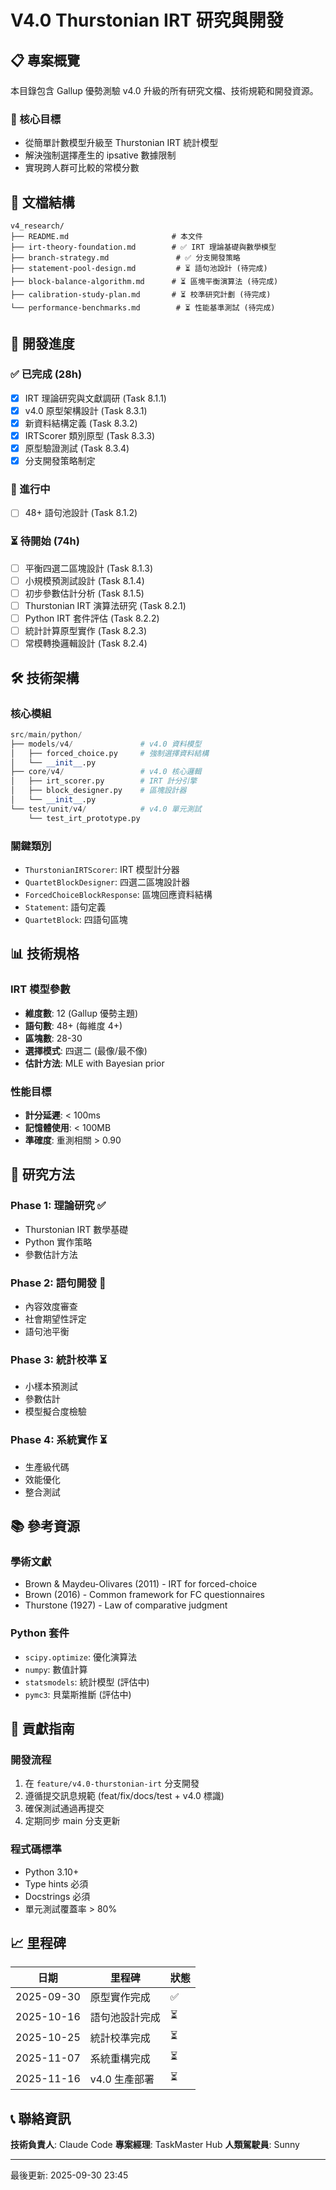 # V4.0 Thurstonian IRT 研究與開發

## 📋 專案概覽

本目錄包含 Gallup 優勢測驗 v4.0 升級的所有研究文檔、技術規範和開發資源。

### 🎯 核心目標
- 從簡單計數模型升級至 Thurstonian IRT 統計模型
- 解決強制選擇產生的 ipsative 數據限制
- 實現跨人群可比較的常模分數

## 📁 文檔結構

```
v4_research/
├── README.md                       # 本文件
├── irt-theory-foundation.md        # ✅ IRT 理論基礎與數學模型
├── branch-strategy.md               # ✅ 分支開發策略
├── statement-pool-design.md         # ⏳ 語句池設計 (待完成)
├── block-balance-algorithm.md      # ⏳ 區塊平衡演算法 (待完成)
├── calibration-study-plan.md       # ⏳ 校準研究計劃 (待完成)
└── performance-benchmarks.md        # ⏳ 性能基準測試 (待完成)
```

## 🚀 開發進度

### ✅ 已完成 (28h)
- [x] IRT 理論研究與文獻調研 (Task 8.1.1)
- [x] v4.0 原型架構設計 (Task 8.3.1)
- [x] 新資料結構定義 (Task 8.3.2)
- [x] IRTScorer 類別原型 (Task 8.3.3)
- [x] 原型驗證測試 (Task 8.3.4)
- [x] 分支開發策略制定

### 🔄 進行中
- [ ] 48+ 語句池設計 (Task 8.1.2)

### ⏳ 待開始 (74h)
- [ ] 平衡四選二區塊設計 (Task 8.1.3)
- [ ] 小規模預測試設計 (Task 8.1.4)
- [ ] 初步參數估計分析 (Task 8.1.5)
- [ ] Thurstonian IRT 演算法研究 (Task 8.2.1)
- [ ] Python IRT 套件評估 (Task 8.2.2)
- [ ] 統計計算原型實作 (Task 8.2.3)
- [ ] 常模轉換邏輯設計 (Task 8.2.4)

## 🛠️ 技術架構

### 核心模組
```python
src/main/python/
├── models/v4/               # v4.0 資料模型
│   ├── forced_choice.py     # 強制選擇資料結構
│   └── __init__.py
├── core/v4/                 # v4.0 核心邏輯
│   ├── irt_scorer.py        # IRT 計分引擎
│   ├── block_designer.py    # 區塊設計器
│   └── __init__.py
└── test/unit/v4/            # v4.0 單元測試
    └── test_irt_prototype.py
```

### 關鍵類別
- `ThurstonianIRTScorer`: IRT 模型計分器
- `QuartetBlockDesigner`: 四選二區塊設計器
- `ForcedChoiceBlockResponse`: 區塊回應資料結構
- `Statement`: 語句定義
- `QuartetBlock`: 四語句區塊

## 📊 技術規格

### IRT 模型參數
- **維度數**: 12 (Gallup 優勢主題)
- **語句數**: 48+ (每維度 4+)
- **區塊數**: 28-30
- **選擇模式**: 四選二 (最像/最不像)
- **估計方法**: MLE with Bayesian prior

### 性能目標
- **計分延遲**: < 100ms
- **記憶體使用**: < 100MB
- **準確度**: 重測相關 > 0.90

## 🔬 研究方法

### Phase 1: 理論研究 ✅
- Thurstonian IRT 數學基礎
- Python 實作策略
- 參數估計方法

### Phase 2: 語句開發 🔄
- 內容效度審查
- 社會期望性評定
- 語句池平衡

### Phase 3: 統計校準 ⏳
- 小樣本預測試
- 參數估計
- 模型擬合度檢驗

### Phase 4: 系統實作 ⏳
- 生產級代碼
- 效能優化
- 整合測試

## 📚 參考資源

### 學術文獻
- Brown & Maydeu-Olivares (2011) - IRT for forced-choice
- Brown (2016) - Common framework for FC questionnaires
- Thurstone (1927) - Law of comparative judgment

### Python 套件
- `scipy.optimize`: 優化演算法
- `numpy`: 數值計算
- `statsmodels`: 統計模型 (評估中)
- `pymc3`: 貝葉斯推斷 (評估中)

## 🤝 貢獻指南

### 開發流程
1. 在 `feature/v4.0-thurstonian-irt` 分支開發
2. 遵循提交訊息規範 (feat/fix/docs/test + v4.0 標識)
3. 確保測試通過再提交
4. 定期同步 main 分支更新

### 程式碼標準
- Python 3.10+
- Type hints 必須
- Docstrings 必須
- 單元測試覆蓋率 > 80%

## 📈 里程碑

| 日期 | 里程碑 | 狀態 |
|------|--------|------|
| 2025-09-30 | 原型實作完成 | ✅ |
| 2025-10-16 | 語句池設計完成 | ⏳ |
| 2025-10-25 | 統計校準完成 | ⏳ |
| 2025-11-07 | 系統重構完成 | ⏳ |
| 2025-11-16 | v4.0 生產部署 | ⏳ |

## 📞 聯絡資訊

**技術負責人**: Claude Code
**專案經理**: TaskMaster Hub
**人類駕駛員**: Sunny

---

最後更新: 2025-09-30 23:45
